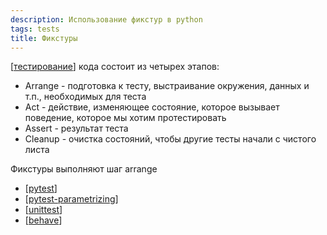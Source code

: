 ```yaml
---
description: Использование фикстур в python
tags: tests
title: Фикстуры
---
```

[[тестирование]] кода состоит из четырех этапов:

- Arrange - подготовка к тесту, выстраивание окружения, данных и т.п., необходимых для теста
- Act - действие, изменяющее состояние, которое вызывает поведение, которое мы хотим протестировать
- Assert - результат теста
- Cleanup - очистка состояний, чтобы другие тесты начали с чистого листа

Фикстуры выполняют шаг arrange

- [[pytest]]
- [[pytest-parametrizing]]
- [[unittest]]
- [[behave]]

[//begin]: # "Autogenerated link references for markdown compatibility"
[тестирование]: ../lists/тестирование "Основные принципы тестровния"
[pytest]: pytest "Pytest"
[pytest-parametrizing]: pytest-parametrizing "Pytest parametrizing tests"
[unittest]: unittest "Unittest"
[behave]: behave "Behave"
[//end]: # "Autogenerated link references"